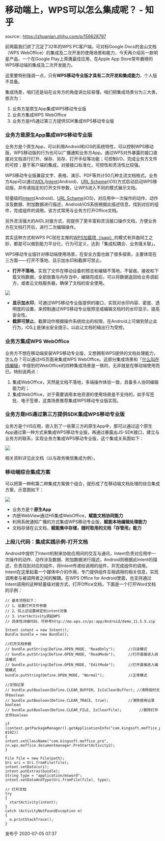 # 移动端上，WPS可以怎么集成呢？ - 知乎

source:: https://zhuanlan.zhihu.com/p/156628797

前两篇我们讲了沉淀了32年的WPS PC客户端，可对标Google Docs的金山文档（WPS WebOffice）的集成及二次开发的使用场景和能力，今天再介绍另一款明星产品，一个在Google Play上荣膺最佳应用，在Apple App Store常年霸榜的WPS移动端的集成及二次开发能力。

这里要特别强调一点，只有**WPS移动专业版才具有二次开发和集成能力**，个人版不具备。

集成场景，咱们还是站在业务方的角度讲比较易懂，咱们把集成场景分为三大类，依次为：

1.  业务方是原生App集成WPS移动专业版
2.  业务方集成WPS WebOffice
3.  业务方是H5通过第三方提供SDK集成WPS移动专业版

### 业务方是原生App集成WPS移动专业版

业务方是个原生App，可以利用Android和iOS的系统特性，可以控制WPS移动版，WPS移动版的行为也可以广播通知业务方App。通过WPS对外暴露的接口直接对文档进行打开、保存、另存、打开手绘等功能；可控制I/O，完成业务方文件的可控；基于客户端的集成，对接接口标准化，可控性和灵活性比较强。

WPS移动专业版兼容文字、表格、演示、PDF等共计50几种主流文档格式。业务方App可以通过[AIDL](https://developer.android.com/guide/components/aidl)/[Intent](https://developer.android.com/reference/android/content/Intent)(Android)、[URL Scheme](https://developer.apple.com/documentation/uikit/inter-process_communication/allowing_apps_and_websites_to_link_to_your_content/defining_a_custom_url_scheme_for_your_app)(iOS)方式启动启动WPS移动版，并传递指定的打开文件参数，让WPS进入不同的模式展示文档。

轻量级的[Intent](https://developer.android.com/reference/android/content/Intent)(Android)、[URL Scheme](https://developer.apple.com/documentation/uikit/inter-process_communication/allowing_apps_and_websites_to_link_to_your_content/defining_a_custom_url_scheme_for_your_app)(iOS)，对应用中一次操作的动作、动作涉及数据、附加数据进行描述，Android/iOS系统根据此描述信息，找到对应的组件，完成组件的调用。该方式常用与业务方打开Office文档。

另外灵活强大的AIDL对接方式，则提供了更丰富和灵活接口操作文档，方便业务方在文档打开后，进行二次编辑操作。

其实这种方式和WPS PC现在主推的[WPS加载项（jsapi）](https://zhuanlan.zhihu.com/p/148803031)的模式有异曲同工之妙，都是可以做到能力平台化，行为可定义，达到「集成松耦合、业务强关联」。

WPS移动专业版针对移动端使用场景，在安全方面也做了很多探索，主要体现在三方面——打开不落地、显示加水印和截屏可禁止。

-   **打开不落地**，实现了文件在移动设备的预览和编辑不落地，不留痕。接收和下载文档数据，全部放置与内存当中，编辑完成后，可以将数据返回给业务调起方，或者云文档服务器，确保了文档的安全使用。

![](https://pic4.zhimg.com/v2-097836ab385b3ad81cce8894a97cf143_b.jpg)

-   **显示加水印**。可通过WPS移动专业版提供的接口，实现对水印内容、密度、透明度的设置，来控制通过WPS移动专业版预览或编辑文档时的水印显示，提高安全性。
-   **截屏可禁止**。截屏动作根据操作系统给出的权限，在Android上可做到禁止此行为，iOS上是弹出安全提示，以此让文档的输出行为受控。

### 业务方集成WPS WebOffice

业务方不想在移动端安装WPS移动专业版，又想拥有WPS提供的文档处理能力，怎么办？可以通过H5页面来集成WPS WebOffice。这部分集成场景和「[什么叫在线编辑](https://zhuanlan.zhihu.com/p/151193725)」中提到的WebOffice的四种集成场景是一致的，无非就是在移动端使用而已。特别说两点：

1.  集成WebOffice，天然是文档不落地，多端操作体验一致，具备多人协同编辑能力的；
2.  集成WebOffice，对于需要调用本地资源的使用场景是不支持的，如手写签批、电子签章，这类场景推荐集成WPS移动专业版实现。

### 业务方是H5通过第三方提供SDK集成WPS移动专业版

业务方是个H5应用，嵌入到了一些第三方的原生App中，那可以通过这个原生App通过第一种方式来集成WPS移动专业版，再通过暴露出JS-SDK接口，建立与业务方的联系，实现业务方集成WPS移动专业版，这个集成关系图如下：

![](https://pic2.zhimg.com/v2-0ee0107932ed74d440bbb0b74f6d17b5_b.jpg)

相关资料详见此文档（以与政务微信集成为例）。

### 移动端综合集成方案

可以把第一种和第二种集成方案做个组合，就形成了在移动端文档处理的综合集成方案，示意图如下：

![](https://pic4.zhimg.com/v2-99db163695541cd9979cc8c4cf2a7aa3_b.jpg)

-   业务方是个**原生App**
-   内嵌WebView通过H5集成WebOffice，**赋能文档协同能力**
-   利用系统通知广播的方式集成WPS移动专业版，**赋能本地编辑处理能力**
-   文档存储在云文档，**赋能集中存储，随时取用的文档「存管用」能力**

### **上段儿代码：集成实践示例-打开文档**

Android中提供了Intent机制来协助应用间的交互与通讯，Intent负责对应用中一次操作的动作、动作涉及数据、附加数据进行描述，Android则根据此Intent的描述，负责找到对应的组件，将Intent传递给调用的组件，并完成组件的调用。Intent在这里起着一个媒体中介的作用，专门提供组件互相调用的相关信息，实现调用者与被调用者之间的解耦。在WPS Office for Android里面，也支持通过Intent调用的这种轻量级对接方式，打开Office文档，下面是一个打开Word文档的示例：

```
// 基本流程如下：
// 1、设置打开文件参数
// 2、将上述设置绑定到intent对象
// 3、startActivity调起WPS
// 具体性详细代码，可参考http://mo.wps.cn/pc-app/Android/demo_11.5.5.zip

Intent intent = new Intent();
Bundle bundle = new Bundle();

//打开文档参数
// bundle.putString(Define.OPEN_MODE, "ReadOnly");      //只读模式
// bundle.putString(Define.OPEN_MODE, "ReadMode");      //打开直接进入阅读模式
// bundle.putString(Define.OPEN_MODE, "EditMode");      //打开直接进入编辑模式
bundle.putString(Define.OPEN_MODE, "Normal");           //正常模式

//文档记录
// bundle.putBoolean(Define.CLEAR_BUFFER, IsIsClearBuffer); //清除临时文件boolean
// bundle.putBoolean(Define.CLEAR_TRACE, true);         //清除使用记录boolean
// bundle.putBoolean(Define.CLEAR_FILE, IsClearFile);        //删除打开文件boolean

if (context.getPackageManager().getApplicationInfo("com.kingsoft.moffice_pro", 8192))
{
intent.setClassName("com.kingsoft.moffice_pro", cn.wps.moffice.documentmanager.PreStartActivity2);
}

File file = new File(path);
Uri uri = Uri.fromFile(file);
intent.setData(uri);
intent.putExtras(bundle);
String type = "application/msword";
intent.setDataAndType(Uri.fromFile(file), type); 

// 打开文档
try 
{
  startActivity(intent);
}
catch (ActivityNotFoundException e) 
{
  e.printStackTrace();
}
```

发布于 2020-07-05 07:37
